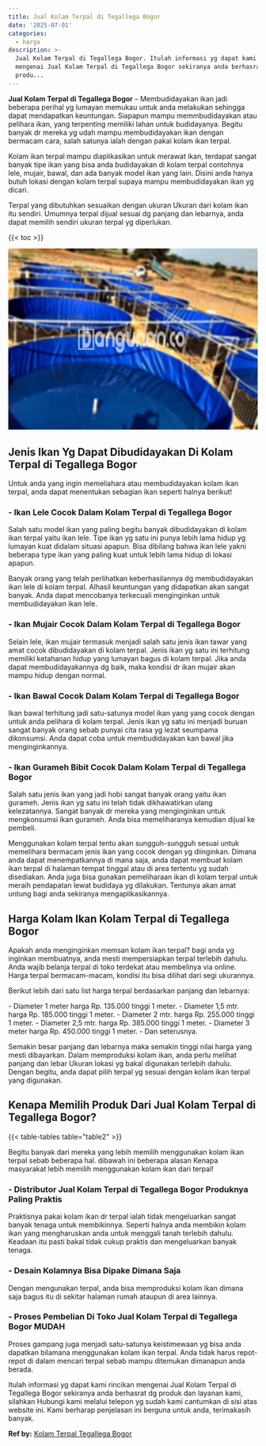 ```yaml
---
title: Jual Kolam Terpal di Tegallega Bogor
date: '2025-07-01'
categories:
  - harga
description: >-
  Jual Kolam Terpal di Tegallega Bogor. Itulah informasi yg dapat kami rincikan
  mengenai Jual Kolam Terpal di Tegallega Bogor sekiranya anda berhasrat dg
  produ...
---
```


**Jual Kolam Terpal di Tegallega Bogor** – Membudidayakan ikan jadi beberapa perihal yg lumayan memukau untuk anda melakukan sehingga dapat mendapatkan keuntungan. Siapapun mampu memmbudidayakan atau pelihara ikan, yang terpenting memiliki lahan untuk budidayanya. Begitu banyak dr mereka yg udah mampu membudidayakan ikan dengan bermacam cara, salah satunya ialah dengan pakai kolam ikan terpal.

Kolam ikan terpal mampu diaplikasikan untuk merawat ikan, terdapat sangat banyak tipe ikan yang bisa anda budidayakan di kolam terpal contohnya lele, mujair, bawal, dan ada banyak model ikan yang lain. Disini anda hanya butuh lokasi dengan kolam terpal supaya mampu membudidayakan ikan yg dicari.

Terpal yang dibutuhkan sesuaikan dengan ukuran Ukuran dari kolam ikan itu sendiri. Umumnya terpal dijual sesuai dg panjang dan lebarnya, anda dapat memilih sendiri ukuran terpal yg diperlukan.

{{< toc >}}

![Jual Kolam Terpal di Tegallega Bogor](/images/jual-kolam-terpal-02.png)

## Jenis Ikan Yg Dapat Dibudidayakan Di Kolam Terpal di Tegallega Bogor

Untuk anda yang ingin memeliahara atau membudidayakan kolam ikan terpal, anda dapat menentukan sebagian ikan seperti halnya berikut!

### \- Ikan Lele Cocok Dalam Kolam Terpal di Tegallega Bogor

Salah satu model ikan yang paling begitu banyak dibudidayakan di kolam ikan terpal yaitu ikan lele. Tipe ikan yg satu ini punya lebih lama hidup yg lumayan kuat didalam situasi apapun. Bisa dibilang bahwa ikan lele yakni beberapa type ikan yang paling kuat untuk lebih lama hidup di lokasi apapun.

Banyak orang yang telah perlihatkan keberhasilannya dg membudidayakan ikan lele di kolam terpal. Alhasil keuntungan yang didapatkan akan sangat banyak. Anda dapat mencobanya terkecuali menginginkan untuk membudidayakan ikan lele.

### \- Ikan Mujair Cocok Dalam Kolam Terpal di Tegallega Bogor

Selain lele, ikan mujair termasuk menjadi salah satu jenis ikan tawar yang amat cocok dibudidayakan di kolam terpal. Jenis ikan yg satu ini terhitung memiliki ketahanan hidup yang lumayan bagus di kolam terpal. Jika anda dapat membudidayakannya dg baik, maka kondisi dr ikan mujair akan mampu hidup dengan normal.

### \- Ikan Bawal Cocok Dalam Kolam Terpal di Tegallega Bogor

Ikan bawal terhitung jadi satu-satunya model ikan yang yang cocok dengan untuk anda pelihara di kolam terpal. Jenis ikan yg satu ini menjadi buruan sangat banyak orang sebab punyai cita rasa yg lezat seumpama dikonsumsi. Anda dapat coba untuk membudidayakan kan bawal jika menginginkannya.

### \- Ikan Gurameh Bibit Cocok Dalam Kolam Terpal di Tegallega Bogor

Salah satu jenis ikan yang jadi hobi sangat banyak orang yaitu ikan gurameh. Jenis ikan yg satu ini telah tidak dikhawatirkan ulang kelezatannya. Sangat banyak dr mereka yang menginginkan untuk mengkonsumsi ikan gurameh. Anda bisa memeliharanya kemudian dijual ke pembeli.

Menggunakan kolam terpal tentu akan sungguh-sungguh sesuai untuk memelihara bermacam jenis ikan yang cocok dengan yg diinginkan. Dimana anda dapat menempatkannya di mana saja, anda dapat membuat kolam ikan terpal di halaman tempat tinggal atau di area tertentu yg sudah disediakan. Anda juga bisa gunakan pemeliharaan ikan di kolam terpal untuk meraih pendapatan lewat budidaya yg dilakukan. Tentunya akan amat untung bagi anda sekiranya mengaplikasikannya.

## Harga Kolam Ikan Kolam Terpal di Tegallega Bogor

Apakah anda menginginkan memsan kolam ikan terpal? bagi anda yg inginkan membuatnya, anda mesti mempersiapkan terpal terlebih dahulu. Anda wajib belanja terpal di toko terdekat atau membelinya via online. Harga terpal bermacam-macam, kondisi itu bisa dilihat dari segi ukurannya.

Berikut lebih dari satu list harga terpal berdasarkan panjang dan lebarnya:

\- Diameter 1 meter harga Rp. 135.000 tinggi 1 meter. - Diameter 1,5 mtr. harga Rp. 185.000 tinggi 1 meter. - Diameter 2 mtr. harga Rp. 255.000 tinggi 1 meter. - Diameter 2,5 mtr. harga Rp. 385.000 tinggi 1 meter. - Diameter 3 meter harga Rp. 450.000 tinggi 1 meter. - Dan seterusnya.

Semakin besar panjang dan lebarnya maka semakin tinggi nilai harga yang mesti dibayarkan. Dalam memproduksi kolam ikan, anda perlu melihat panjang dan lebar Ukuran lokasi yg bakal digunakan terlebih dahulu. Dengan begitu, anda dapat pilih terpal yg sesuai dengan kolam ikan terpal yang digunakan.

## Kenapa Memilih Produk Dari Jual Kolam Terpal di Tegallega Bogor?

{{< table-tables table="table2" >}}

Begitu banyak dari mereka yang lebih memilih menggunakan kolam ikan terpal sebab beberapa hal. dibawah ini beberapa alasan Kenapa masyarakat lebih memilih menggunakan kolam ikan dari terpal!

### \- Distributor Jual Kolam Terpal di Tegallega Bogor Produknya Paling Praktis

Praktisnya pakai kolam ikan dr terpal ialah tidak mengeluarkan sangat banyak tenaga untuk membikinnya. Seperti halnya anda membikin kolam ikan yang mengharuskan anda untuk menggali tanah terlebih dahulu. Keadaan itu pasti bakal tidak cukup praktis dan mengeluarkan banyak tenaga.

### \- Desain Kolamnya Bisa Dipake Dimana Saja

Dengan mengunakan terpal, anda bisa memproduksi kolam ikan dimana saja bagus itu di sekitar halaman rumah ataupun di area lainnya.

### \- Proses Pembelian Di Toko Jual Kolam Terpal di Tegallega Bogor MUDAH

Proses gampang juga menjadi satu-satunya keistimewaan yg bisa anda dapatkan bilamana menggunakan kolam ikan terpal. Anda tidak harus repot-repot di dalam mencari terpal sebab mampu ditemukan dimanapun anda berada.

Itulah informasi yg dapat kami rincikan mengenai Jual Kolam Terpal di Tegallega Bogor sekiranya anda berhasrat dg produk dan layanan kami, silahkan Hubungi kami melalui telepon yg sudah kami cantumkan di sisi atas website ini. Kami berharap penjelasan ini berguna untuk anda, terimakasih banyak.

**Ref by:** [Kolam Terpal Tegallega Bogor](https://id.wikipedia.org/wiki/Kolam)
